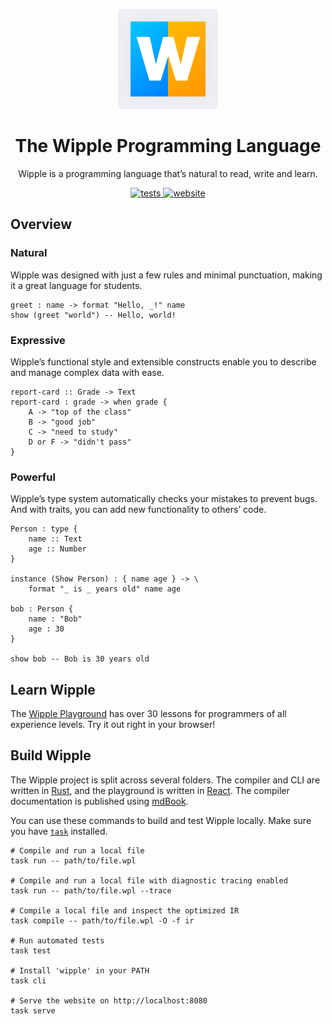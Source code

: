 <p align="center">
  <img src="website/home/images/logo.svg">
</p>

<h1 align="center">
  The Wipple Programming Language
</h1>

<p align="center">
  Wipple is a programming language that’s natural to read, write and learn.
</p>

<p align="center">
  <a href="https://github.com/wipplelang/wipple/actions/workflows/tests.yml">
    <img src="https://github.com/wipplelang/wipple/actions/workflows/tests.yml/badge.svg" alt="tests">
  </a>

  <a href="https://github.com/wipplelang/wipplelang.github.io/actions/workflows/deploy.yml">
    <img src="https://github.com/wipplelang/wipplelang.github.io/actions/workflows/deploy.yml/badge.svg" alt="website">
  </a>
</p>

## Overview

### Natural

Wipple was designed with just a few rules and minimal punctuation, making it a great language for students.

```wipple
greet : name -> format "Hello, _!" name
show (greet "world") -- Hello, world!
```

### Expressive

Wipple’s functional style and extensible constructs enable you to describe and manage complex data with ease.

```wipple
report-card :: Grade -> Text
report-card : grade -> when grade {
    A -> "top of the class"
    B -> "good job"
    C -> "need to study"
    D or F -> "didn't pass"
}
```

### Powerful

Wipple’s type system automatically checks your mistakes to prevent bugs. And with traits, you can add new functionality to others’ code.

```wipple
Person : type {
    name :: Text
    age :: Number
}

instance (Show Person) : { name age } -> \
    format "_ is _ years old" name age

bob : Person {
    name : "Bob"
    age : 30
}

show bob -- Bob is 30 years old
```

## Learn Wipple

The [Wipple Playground](https://wipple.dev/playground) has over 30 lessons for programmers of all experience levels. Try it out right in your browser!

## Build Wipple

The Wipple project is split across several folders. The compiler and CLI are written in [Rust](https://rust-lang.org), and the playground is written in [React](https://react.dev). The compiler documentation is published using [mdBook](https://github.com/rust-lang/mdBook).

You can use these commands to build and test Wipple locally. Make sure you have [`task`](https://taskfile.dev) installed.

```shell
# Compile and run a local file
task run -- path/to/file.wpl

# Compile and run a local file with diagnostic tracing enabled
task run -- path/to/file.wpl --trace

# Compile a local file and inspect the optimized IR
task compile -- path/to/file.wpl -O -f ir

# Run automated tests
task test

# Install 'wipple' in your PATH
task cli

# Serve the website on http://localhost:8080
task serve
```
